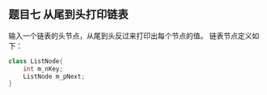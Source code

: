 ## 题目七 从尾到头打印链表
输入一个链表的头节点，从尾到头反过来打印出每个节点的值。
链表节点定义如下：
```java
class ListNode{
    int m_nKey;
    ListNode m_pNext;
}
```            
